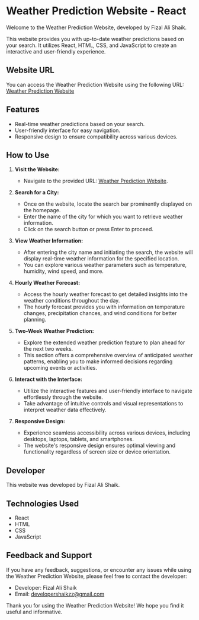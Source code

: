 # Weather Prediction Website - React

Welcome to the Weather Prediction Website, developed by Fizal Ali Shaik.

This website provides you with up-to-date weather predictions based on your search. It utilizes React, HTML, CSS, and JavaScript to create an interactive and user-friendly experience.

## Website URL

You can access the Weather Prediction Website using the following URL:
[Weather Prediction Website](https://weather-prediction-app---react.web.app/)

## Features

- Real-time weather predictions based on your search.
- User-friendly interface for easy navigation.
- Responsive design to ensure compatibility across various devices.

## How to Use

1. **Visit the Website:**
   - Navigate to the provided URL: [Weather Prediction Website](https://weather-prediction-app---react.web.app/).

2. **Search for a City:**
   - Once on the website, locate the search bar prominently displayed on the homepage.
   - Enter the name of the city for which you want to retrieve weather information.
   - Click on the search button or press Enter to proceed.

3. **View Weather Information:**
   - After entering the city name and initiating the search, the website will display real-time weather information for the specified location.
   - You can explore various weather parameters such as temperature, humidity, wind speed, and more.

4. **Hourly Weather Forecast:**
   - Access the hourly weather forecast to get detailed insights into the weather conditions throughout the day.
   - The hourly forecast provides you with information on temperature changes, precipitation chances, and wind conditions for better planning.

5. **Two-Week Weather Prediction:**
   - Explore the extended weather prediction feature to plan ahead for the next two weeks.
   - This section offers a comprehensive overview of anticipated weather patterns, enabling you to make informed decisions regarding upcoming events or activities.

6. **Interact with the Interface:**
   - Utilize the interactive features and user-friendly interface to navigate effortlessly through the website.
   - Take advantage of intuitive controls and visual representations to interpret weather data effectively.

7. **Responsive Design:**
   - Experience seamless accessibility across various devices, including desktops, laptops, tablets, and smartphones.
   - The website's responsive design ensures optimal viewing and functionality regardless of screen size or device orientation.




## Developer

This website was developed by Fizal Ali Shaik.

## Technologies Used

- React
- HTML
- CSS
- JavaScript

## Feedback and Support

If you have any feedback, suggestions, or encounter any issues while using the Weather Prediction Website, please feel free to contact the developer:

- Developer: Fizal Ali Shaik
- Email: [developershaikzz@gmail.com](mailto:developershaikzz@gmail.com)

Thank you for using the Weather Prediction Website! We hope you find it useful and informative.
